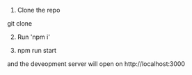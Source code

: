 1. Clone the repo 

git clone <url>

2. Run 'npm i'

3. npm run start

and the deveopment server will open on http://localhost:3000